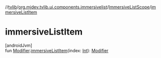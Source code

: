 //[tvlib](../../../index.md)/[org.mjdev.tvlib.ui.components.immersivelist](../index.md)/[ImmersiveListScope](index.md)/[immersiveListItem](immersive-list-item.md)

# immersiveListItem

[androidJvm]\
fun [Modifier](https://developer.android.com/reference/kotlin/androidx/compose/ui/Modifier.html).[immersiveListItem](immersive-list-item.md)(index: [Int](https://kotlinlang.org/api/latest/jvm/stdlib/kotlin/-int/index.html)): [Modifier](https://developer.android.com/reference/kotlin/androidx/compose/ui/Modifier.html)

